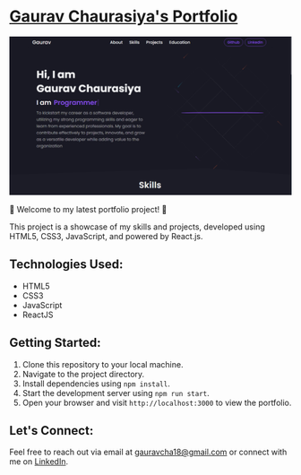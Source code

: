 # [Gaurav Chaurasiya's Portfolio](https://github.com/gauravChaurasiya18/)

![Gaurav Chaurasiya's Portfolio-image](https://raw.githubusercontent.com/gauravChaurasiya18/Portfolio/main/src/images/portfolio-logo.png)


🚀 Welcome to my latest portfolio project! 🚀

This project is a showcase of my skills and projects, developed using HTML5, CSS3, JavaScript, and powered by React.js.


## Technologies Used:

- HTML5
- CSS3
- JavaScript
- ReactJS

## Getting Started:

1. Clone this repository to your local machine.
2. Navigate to the project directory.
3. Install dependencies using `npm install`.
4. Start the development server using `npm run start`.
5. Open your browser and visit `http://localhost:3000` to view the portfolio.

## Let's Connect:

Feel free to reach out via email at [gauravcha18@gmail.com](mailto:your.email@example.com) or connect with me on [LinkedIn](https://www.linkedin.com/in/gaurav-chaurasiya-822056266/).


